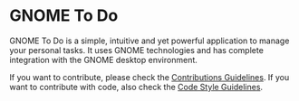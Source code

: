 # GNOME To Do

GNOME To Do is a simple, intuitive and yet powerful application to manage your
personal tasks. It uses GNOME technologies and has complete integration with the
GNOME desktop environment.

If you want to contribute, please check the [Contributions Guidelines][contribution-guidelines].
If you want to contribute with code, also check the [Code Style Guidelines][code-guidelines].

[contribution-guidelines]: https://gitlab.gnome.org/GNOME/gnome-todo/blob/master/CONTRIBUTING.md
[code-guidelines]: https://gitlab.gnome.org/GNOME/gnome-todo/blob/master/HACKING.md
